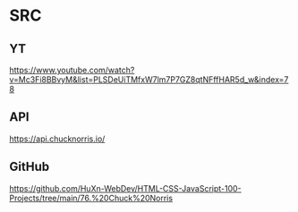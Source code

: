 # SRC

## YT
https://www.youtube.com/watch?v=Mc3Fi8BBvyM&list=PLSDeUiTMfxW7lm7P7GZ8qtNFffHAR5d_w&index=78

## API
https://api.chucknorris.io/

## GitHub
https://github.com/HuXn-WebDev/HTML-CSS-JavaScript-100-Projects/tree/main/76.%20Chuck%20Norris